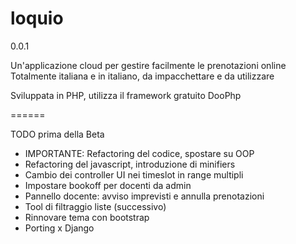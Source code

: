 loquio
======
0.0.1

Un'applicazione cloud per gestire facilmente le prenotazioni online
Totalmente italiana e in italiano, da impacchettare e da utilizzare

Sviluppata in PHP, utilizza il framework gratuito DooPhp

======

TODO prima della Beta
+ IMPORTANTE: Refactoring del codice, spostare su OOP
+ Refactoring del javascript, introduzione di minifiers
+ Cambio dei controller UI nei timeslot in range multipli
+ Impostare bookoff per docenti da admin
+ Pannello docente: avviso imprevisti e annulla prenotazioni
+ Tool di filtraggio liste (successivo)
+ Rinnovare tema con bootstrap
+ Porting x Django
